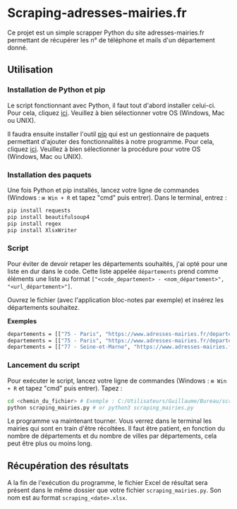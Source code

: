 # Scraping-adresses-mairies.fr
Ce projet est un simple scrapper Python du site adresses-mairies.fr permettant de récupérer les n° de téléphone et mails d'un département donné.

## Utilisation
### Installation de Python et pip
Le script fonctionnant avec Python, il faut tout d'abord installer celui-ci.
Pour cela, cliquez [ici](https://www.python.org/downloads/). Veuillez à bien sélectionner votre OS (Windows, Mac ou UNIX).

Il faudra ensuite installer l'outil [pip](https://pip.pypa.io/en/stable/) qui est un gestionnaire de paquets permettant d'ajouter des fonctionnalités à notre programme.
Pour cela, cliquez [ici](https://pip.pypa.io/en/stable/installation/). Veuillez à bien sélectionner la procédure pour votre OS (Windows, Mac ou UNIX).

### Installation des paquets
Une fois Python et pip installés, lancez votre ligne de commandes (Windows : `⊞ Win + R` et tapez "cmd" puis entrer).
Dans le terminal, entrez :
```bash
pip install requests
pip install beautifulsoup4
pip install regex
pip install XlsxWriter
```

### Script
Pour éviter de devoir retaper les départements souhaités, j'ai opté pour une liste en dur dans le code.
Cette liste appelée `départements` prend comme éléments une liste au format `["<code_departement> - <nom_département>", "<url_département>"]`.

Ouvrez le fichier (avec l'application bloc-notes par exemple) et insérez les départements souhaitez.

**Exemples**
```bash
departements = [["75 - Paris", "https://www.adresses-mairies.fr/departement-paris-76.html"]] # scraping des mairies de Paris
departements = [["75 - Paris", "https://www.adresses-mairies.fr/departement-paris-76.html"], ["77 - Seine-et-Marne", "https://www.adresses-mairies.fr/departement-seine-et-marne-78.html"], ["78 - Yvelines", "https://www.adresses-mairies.fr/departement-yvelines-79.html"]] # scraping des mairies de Paris, de Seine-et-Marne et des Yvelines
departements = [["77 - Seine-et-Marne", "https://www.adresses-mairies.fr/departement-seine-et-marne-78.html"], ["95 - Val d'Oise", "https://www.adresses-mairies.fr/departement-val-d-oise-96.html"]] # scraping des mairies de Seine-et-Marne et du Val d'Oise
```

### Lancement du script
Pour exécuter le script, lancez votre ligne de commandes (Windows : `⊞ Win + R` et tapez "cmd" puis entrer).
Tapez :
```bash
cd <chemin_du_fichier> # Exemple : C:/Utilisateurs/Guillaume/Bureau/scraping_mairies.py
python scraping_mairies.py # or python3 scraping_mairies.py
```
Le programme va maintenant tourner. Vous verrez dans le terminal les mairies qui sont en train d'être récoltées. Il faut être patient, en fonction du nombre de départements et du nombre de villes par départements, cela peut être plus ou moins long.


## Récupération des résultats
A la fin de l'exécution du programme, le fichier Excel de résultat sera présent dans le même dossier que votre fichier `scraping_mairies.py`. 
Son nom est au format `scraping_<date>.xlsx`.
